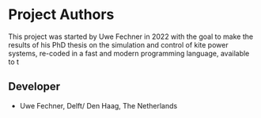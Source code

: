 <!--
SPDX-FileCopyrightText: 2025 Uwe Fechner
SPDX-License-Identifier: MIT
-->

# Project Authors
This project was started by Uwe Fechner in 2022 with the goal to make the results 
of his PhD thesis on the simulation and control of kite power systems, re-coded in a fast and modern programming language, available to t

## Developer
- Uwe Fechner, Delft/ Den Haag, The Netherlands



